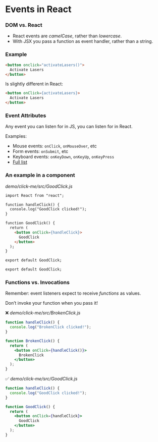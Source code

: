 # Events in React

### DOM vs. React
- React events are *camelCase*, rather than *lowercase*.
- With JSX you pass a function as event handler, rather than a string.

### Example
```html
<button onclick="activateLasers()">
  Activate Lasers
</button>
```

Is slightly different in React:

```html
<button onClick={activateLasers}>
  Activate Lasers
</button>
```

### Event Attributes
Any event you can listen for in JS, you can listen for in React.

Examples:
- Mouse events: `onClick`, `onMouseOver`, etc
- Form events: `onSubmit`, etc
- Keyboard events: `onKeyDown`, `onKeyUp`, `onKeyPress`
- [Full list](https://reactjs.org/docs/events.html#supported-events)

### An example in a component
_demo/click-me/src/GoodClick.js_
```html
import React from "react";

function handleClick() {
  console.log("GoodClick clicked!");
}

function GoodClick() {
  return (
    <button onClick={handleClick}>
      GoodClick
    </button>
  );
}

export default GoodClick;
```

```html
export default GoodClick;
```

### Functions vs. Invocations
Remember: event listeners expect to receive *functions* as values.

Don’t invoke your function when you pass it! 

❌ _demo/click-me/src/BrokenClick.js_
```jsx
function handleClick() {
  console.log("BrokenClick clicked!");
}

function BrokenClick() {
  return (
    <button onClick={handleClick()}>
      BrokenClick
    </button>
  );
}
```

✅ _demo/click-me/src/GoodClick.js_
```jsx
function handleClick() {
  console.log("GoodClick clicked!");
}

function GoodClick() {
  return (
    <button onClick={handleClick}>
      GoodClick
    </button>
  );
}
```
